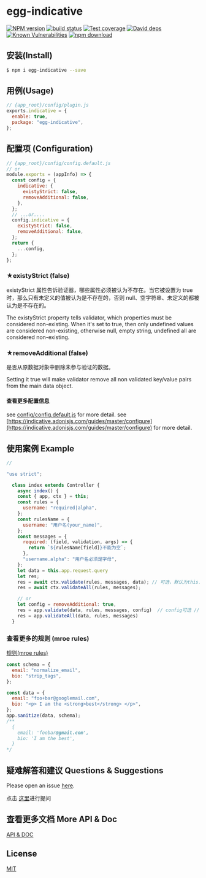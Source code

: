 # egg-indicative

[![NPM version][npm-image]][npm-url]
[![build status][travis-image]][travis-url]
[![Test coverage][codecov-image]][codecov-url]
[![David deps][david-image]][david-url]
[![Known Vulnerabilities][snyk-image]][snyk-url]
[![npm download][download-image]][download-url]

[npm-image]: https://img.shields.io/npm/v/egg-indicative.svg?style=flat-square
[npm-url]: https://npmjs.org/package/egg-indicative
[travis-image]: https://img.shields.io/travis/eggjs/egg-indicative.svg?style=flat-square
[travis-url]: https://travis-ci.org/eggjs/egg-indicative
[codecov-image]: https://img.shields.io/codecov/c/github/eggjs/egg-indicative.svg?style=flat-square
[codecov-url]: https://codecov.io/github/eggjs/egg-indicative?branch=master
[david-image]: https://img.shields.io/david/eggjs/egg-indicative.svg?style=flat-square
[david-url]: https://david-dm.org/eggjs/egg-indicative
[snyk-image]: https://snyk.io/test/npm/egg-indicative/badge.svg?style=flat-square
[snyk-url]: https://snyk.io/test/npm/egg-indicative
[download-image]: https://img.shields.io/npm/dm/egg-indicative.svg?style=flat-square
[download-url]: https://npmjs.org/package/egg-indicative

<!--
Description here.
-->

## 安装(Install)

```bash
$ npm i egg-indicative --save
```

## 用例(Usage)

```js
// {app_root}/config/plugin.js
exports.indicative = {
  enable: true,
  package: "egg-indicative",
};
```

## 配置项 (Configuration)

```js
// {app_root}/config/config.default.js
// or
module.exports = (appInfo) => {
  const config = {
    indicative: {
      existyStrict: false,
      removeAdditional: false,
    },
  };
  // ...or....
  config.indicative = {
    existyStrict: false,
    removeAdditional: false,
  };
  return {
    ...config,
  };
};
```

### ★existyStrict (false)

existyStrict 属性告诉验证器，哪些属性必须被认为不存在。当它被设置为 true 时，那么只有未定义的值被认为是不存在的，否则 null、空字符串、未定义的都被认为是不存在的。

The existyStrict property tells validator, which properties must be considered non-existing. When it's set to true, then only undefined values are considered non-existing, otherwise null, empty string, undefined all are considered non-existing.

### ★removeAdditional (false)

是否从原数据对象中删除未参与验证的数据。

Setting it true will make validator remove all non validated key/value pairs from the main data object.

#### 查看更多配置信息

see [config/config.default.js](config/config.default.js) for more detail.
see [https://indicative.adonisjs.com/guides/master/configure](https://indicative.adonisjs.com/guides/master/configure) for more detail.

## 使用案例 Example

```js
//

"use strict";

  class index extends Controller {
    async index() {
    const { app, ctx } = this;
    const rules = {
      username: "required|alpha",
    };
    const rulesName = {
      username: "用户名(your_name)",
    };
    const messages = {
      required: (field, validation, args) => {
        return `${rulesName[field]}不能为空`;
      },
      "username.alpha": "用户名必须是字母",
    };
    let data = this.app.request.query
    let res;
    res = await ctx.validate(rules, messages, data); // 可选，默认为this.request.body // data default = this.request.body
    res = await ctx.validateAll(rules, messages);

    // or
    let config = removeAdditional: true,
    res = app.validate(data, rules, messages, config)  // config可选 // config?
    res = app.validateAll(data, rules, messages)
  }

```

### 查看更多的规则 (mroe rules)

[规则(mroe rules)](https://indicative.adonisjs.com/validations/master/array)

```js
const schema = {
  email: "normalize_email",
  bio: "strip_tags",
};

const data = {
  email: "foo+bar@googlemail.com",
  bio: "<p> I am the <strong>best</strong> </p>",
};
app.sanitize(data, schema);
/**
  {
    email: 'foobar@gmail.com',
    bio: 'I am the best',
  }
*/
```

## 疑难解答和建议 Questions & Suggestions

Please open an issue [here](https://github.com/gaoyia/egg-indicative/issues).

点击 [这里](https://github.com/gaoyia/egg-indicative/issues)进行提问

## 查看更多文档 More API & Doc

[API & DOC](https://indicative.adonisjs.com/guides/master/introduction)

## License

[MIT](LICENSE)
